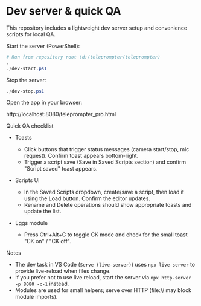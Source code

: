 # Dev server & quick QA

This repository includes a lightweight dev server setup and convenience scripts for local QA.

Start the server (PowerShell):

```powershell
# Run from repository root (d:/teleprompter/teleprompter)
.
./dev-start.ps1
```

Stop the server:

```powershell
./dev-stop.ps1
```

Open the app in your browser:

http://localhost:8080/teleprompter_pro.html

Quick QA checklist

- Toasts
  - Click buttons that trigger status messages (camera start/stop, mic request). Confirm toast appears bottom-right.
  - Trigger a script save (Save in Saved Scripts section) and confirm "Script saved" toast appears.

- Scripts UI
  - In the Saved Scripts dropdown, create/save a script, then load it using the Load button. Confirm the editor updates.
  - Rename and Delete operations should show appropriate toasts and update the list.

- Eggs module
  - Press Ctrl+Alt+C to toggle CK mode and check for the small toast "CK on" / "CK off".

Notes

- The dev task in VS Code (`Serve (live-server)`) uses `npx live-server` to provide live-reload when files change.
- If you prefer not to use live reload, start the server via `npx http-server -p 8080 -c-1` instead.
- Modules are used for small helpers; serve over HTTP (file:// may block module imports).
